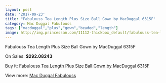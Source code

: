 ```yaml
---
layout: post
date: '2017-09-23'
title: "Fabulouss Tea Length Plus Size Ball Gown by MacDuggal 6315F"
category: Mac Duggal Fabulouss
tags: ["macduggal","plus","gown","beaded","length"]
image: http://img.princessan.com/11112-thickbox_default/fabulouss-tea-length-plus-size-ball-gown-by-macduggal-6315f.jpg
---
```

Fabulouss Tea Length Plus Size Ball Gown by MacDuggal 6315F

On Sales: **$292.08243**
<a href="https://www.princessan.com/en/mac-duggal-fabulouss/5034-fabulouss-tea-length-plus-size-ball-gown-by-macduggal-6315f.html"><amp-img layout="responsive" width="600" height="600" src="//img.princessan.com/11112-thickbox_default/fabulouss-tea-length-plus-size-ball-gown-by-macduggal-6315f.jpg" alt="Fabulouss Tea Length Plus Size Ball Gown by MacDuggal 6315F 0" /></a>

Buy it: [Fabulouss Tea Length Plus Size Ball Gown by MacDuggal 6315F](https://www.princessan.com/en/mac-duggal-fabulouss/5034-fabulouss-tea-length-plus-size-ball-gown-by-macduggal-6315f.html "Fabulouss Tea Length Plus Size Ball Gown by MacDuggal 6315F")

View more: [Mac Duggal Fabulouss](https://www.princessan.com/en/40-mac-duggal-fabulouss "Mac Duggal Fabulouss")
